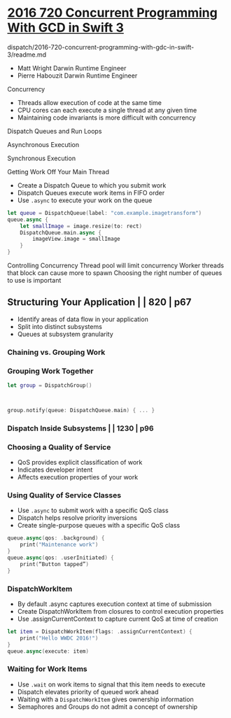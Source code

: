 

# [2016 720 Concurrent Programming With GCD in Swift 3](https://developer.apple.com/videos/play/wwdc2016/720/)

dispatch/2016-720-concurrent-programming-with-gdc-in-swift-3/readme.md


- Matt Wright Darwin Runtime Engineer
- Pierre Habouzit Darwin Runtime Engineer





Concurrency

- Threads allow execution of code at the same time
- CPU cores can each execute a single thread at any given time
- Maintaining code invariants is more difficult with concurrency



Dispatch Queues and Run Loops

Asynchronous Execution


Synchronous Execution


Getting Work Off Your Main Thread


- Create a Dispatch Queue to which you submit work
- Dispatch Queues execute work items in FIFO order 
- Use `.async` to execute your work on the queue


```swift
let queue = DispatchQueue(label: "com.example.imagetransform")
queue.async {
    let smallImage = image.resize(to: rect)
    DispatchQueue.main.async {
        imageView.image = smallImage
    }
}
```


Controlling Concurrency
Thread pool will limit concurrency
Worker threads that block can cause more to spawn Choosing the right number of queues to use is important


## Structuring Your Application | | 820 | p67



- Identify areas of data flow in your application
- Split into distinct subsystems
- Queues at subsystem granularity


### Chaining vs. Grouping Work

### Grouping Work Together


```swift
let group = DispatchGroup()



group.notify(queue: DispatchQueue.main) { ... }
```



### Dispatch Inside Subsystems | | 1230 | p96


### Choosing a Quality of Service

- QoS provides explicit classification of work
- Indicates developer intent
- Affects execution properties of your work


### Using Quality of Service Classes

- Use `.async` to submit work with a specific QoS class
- Dispatch helps resolve priority inversions
- Create single-purpose queues with a specific QoS class

```swift
queue.async(qos: .background) {
    print("Maintenance work")
}
queue.async(qos: .userInitiated) {
    print(“Button tapped”)
}
```

### DispatchWorkItem


- By default .async captures execution context at time of submission
- Create DispatchWorkItem from closures to control execution properties
- Use .assignCurrentContext to capture current QoS at time of creation

```swift
let item = DispatchWorkItem(flags: .assignCurrentContext) {
    print("Hello WWDC 2016!")
}
queue.async(execute: item)
```

### Waiting for Work Items

- Use `.wait` on work items to signal that this item needs to execute
- Dispatch elevates priority of queued work ahead
- Waiting with a `DispatchWorkItem` gives ownership information
- Semaphores and Groups do not admit a concept of ownership

